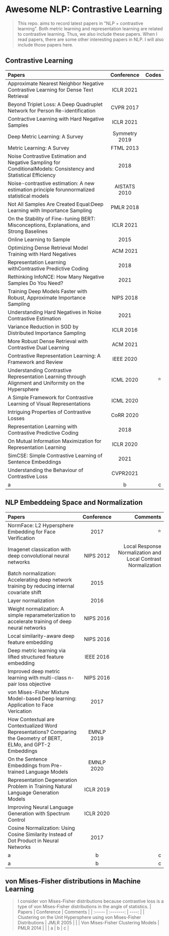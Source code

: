 # Awesome NLP: Contrastive Learning
> This repo. aims to record latest papers in "NLP + contrastive learning".
> Both metric learning and representation learning are related to contrastive learning. Thus, we also include these papers.
> When I read papers, there are some other interesting papers in NLP. I will also include those papers here.

## Contrastive Learning
| Papers | Conference | Codes |
| :----- | :-------: | ----: |
| Approximate Nearest Neighbor Negative Contrastive Learning for Dense Text Retrieval | ICLR 2021 |  |
| Beyond Triplet Loss: A Deep Quadruplet Network for Person Re-identification    | CVPR 2017      |      |
| Contractive Learning with Hard Negative Samples    | ICLR 2021      |      |
| Deep Metric Learning: A Survey    | Symmetry 2019      |      |
| Metric Learning: A Survey    | FTML 2013      |      |
| Noise Contrastive Estimation and Negative Sampling for ConditionalModels: Consistency and Statistical Efficiency    | 2018      |      |
| Noise-contrastive estimation: A new estimation principle forunnormalized statistical models    | AISTATS 2010      |      |
| Not All Samples Are Created Equal:Deep Learning with Importance Sampling    | PMLR 2018      |      |
| On the Stability of Fine-tuning BERT: Misconceptions, Explanations, and Strong Baselines    | ICLR 2021      |      |
| Online Learning to Sample    | 2015      |      |
| Optimizing Dense Retrieval Model Training with Hard Negatives    | ACM 2021      |      |
| Representation Learning withContrastive Predictive Coding    | 2018      |      |
| Rethinking InfoNCE: How Many Negative Samples Do You Need?    | 2021      |      |
| Training Deep Models Faster with Robust, Approximate Importance Sampling    | NIPS 2018      |      |
| Understanding Hard Negatives in Noise Contrastive Estimation    | 2021      |      |
| Variance Reduction in SGD by Distributed Importance Sampling    | ICLR 2016      |      |
| More Robust Dense Retrieval with Contrastive Dual Learning    | ACM 2021      |      |
| Contrastive Representation Learning: A Framework and Review    | IEEE 2020      |      |
| Understanding Contrastive Representation Learning through Alignment and Uniformity on the Hypersphere    | ICML 2020      | ⭐️     |
| A Simple Framework for Contrastive Learning of Visual Representations    | ICML 2020      |      |
| Intriguing Properties of Contrastive Losses    | CoRR 2020      |      |
| Representation Learning with Contrastive Predictive Coding    | 2018      |      |
| On Mutual Information Maximization for Representation Learning    | ICLR 2020      |      |
| SimCSE: Simple Contrastive Learning of Sentence Embeddings    | 2021      |      |
| Understanding the Behaviour of Contrastive Loss | CVPR2021 | |
| a    | b      | c     |

## NLP Embeddeing Space and Normalization
| Papers | Conference | Comments |
| :----- | :-------: | ----: |
| NormFace: L2 Hypersphere Embedding for Face Verification    | 2017      | ⭐️     |
| Imagenet classication with deep convolutional neural networks    | NIPS 2012      |  Local Response Normalization and Local Contrast Normalization     |
| Batch normalization: Accelerating deep network training by reducing internal covariate shift    | 2015      |      |
| Layer normalization    | 2016      |       |
| Weight normalization: A simple reparameterization to accelerate training of deep neural networks    | NIPS 2016      |     |
| Local similarity-aware deep feature embedding    | NIPS 2016      |      |
| Deep metric learning via lifted structured feature embedding    | IEEE 2016      |      |
| Improved deep metric learning with multi-class n-pair loss objective    | NIPS 2016      |      |
| von Mises-Fisher Mixture Model-based Deep learning: Application to Face Verication    | 2017      |      |
| How Contextual are Contextualized Word Representations? Comparing the Geometry of BERT, ELMo, and GPT-2 Embeddings    | EMNLP 2019      |      |
| On the Sentence Embeddings from Pre-trained Language Models    | EMNLP 2020      |      |
| Representation Degeneration Problem in Training Natural Language Generation Models    | ICLR 2019      |      |
| Improving Neural Language Generation with Spectrum Control    | ICLR 2020      |      |
| Cosine Normalization: Using Cosine Similarity Instead of Dot Product in Neural Networks    | 2017      |      |
| a    | b      | c     |
| a    | b      | c     |

## von Mises-Fisher distributions in Machine Learning
> I consider von Mises-Fisher distributions because contrastive loss is a type of von Mises-Fisher distributions in the angle of statistics.
| Papers | Conference | Comments |
| :----- | :-------: | ----: |
| Clustering on the Unit Hypersphere using von Mises-Fisher Distributions    | JMLR 2005      |      |
| Von Mises-Fisher Clustering Models    | PMLR 2014      |      |
| a    | b      | c     |
